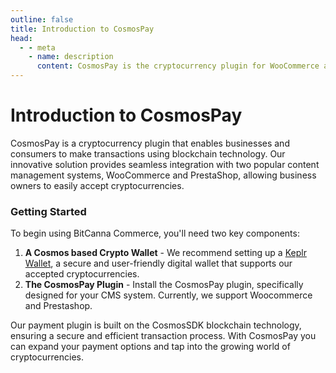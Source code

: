 ```yaml
---
outline: false
title: Introduction to CosmosPay
head:
  - - meta
    - name: description
      content: CosmosPay is the cryptocurrency plugin for WooCommerce and Prestashop
---
```

# Introduction to CosmosPay
CosmosPay is a cryptocurrency plugin that enables businesses and consumers to make transactions using blockchain technology. Our innovative solution provides seamless integration with two popular content management systems, WooCommerce and PrestaShop, allowing business owners to easily accept cryptocurrencies.

### Getting Started
To begin using BitCanna Commerce, you'll need two key components:
1. **A Cosmos based Crypto Wallet** - We recommend setting up a [Keplr Wallet](https://www.keplr.app/get), a secure and user-friendly digital wallet that supports our accepted cryptocurrencies.
2. **The CosmosPay Plugin** - Install the CosmosPay plugin, specifically designed for your CMS system. Currently, we support Woocommerce and Prestashop.

Our payment plugin is built on the CosmosSDK blockchain technology, ensuring a secure and efficient transaction process. With CosmosPay you can expand your payment options and tap into the growing world of cryptocurrencies.